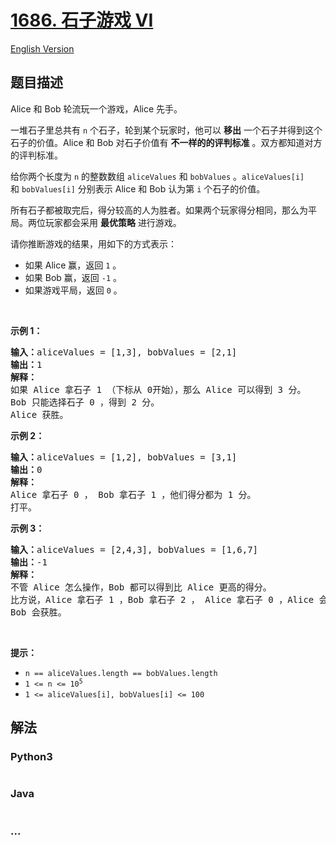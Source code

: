 # [1686. 石子游戏 VI](https://leetcode.cn/problems/stone-game-vi)

[English Version](/solution/1600-1699/1686.Stone%20Game%20VI/README_EN.md)

## 题目描述

<!-- 这里写题目描述 -->

<p>Alice 和 Bob 轮流玩一个游戏，Alice 先手。</p>

<p>一堆石子里总共有 <code>n</code> 个石子，轮到某个玩家时，他可以 <strong>移出</strong> 一个石子并得到这个石子的价值。Alice 和 Bob 对石子价值有 <strong>不一样的的评判标准</strong> 。双方都知道对方的评判标准。</p>

<p>给你两个长度为 <code>n</code> 的整数数组 <code>aliceValues</code> 和 <code>bobValues</code> 。<code>aliceValues[i]</code> 和 <code>bobValues[i]</code> 分别表示 Alice 和 Bob 认为第 <code>i</code> 个石子的价值。</p>

<p>所有石子都被取完后，得分较高的人为胜者。如果两个玩家得分相同，那么为平局。两位玩家都会采用 <b>最优策略</b> 进行游戏。</p>

<p>请你推断游戏的结果，用如下的方式表示：</p>

<ul>
	<li>如果 Alice 赢，返回 <code>1</code> 。</li>
	<li>如果 Bob 赢，返回 <code>-1</code> 。</li>
	<li>如果游戏平局，返回 <code>0</code> 。</li>
</ul>

<p> </p>

<p><strong>示例 1：</strong></p>

<pre>
<b>输入：</b>aliceValues = [1,3], bobValues = [2,1]
<b>输出：</b>1
<strong>解释：</strong>
如果 Alice 拿石子 1 （下标从 0开始），那么 Alice 可以得到 3 分。
Bob 只能选择石子 0 ，得到 2 分。
Alice 获胜。
</pre>

<p><strong>示例 2：</strong></p>

<pre>
<strong>输入：</strong>aliceValues = [1,2], bobValues = [3,1]
<b>输出：</b>0
<strong>解释：</strong>
Alice 拿石子 0 ， Bob 拿石子 1 ，他们得分都为 1 分。
打平。
</pre>

<p><strong>示例 3：</strong></p>

<pre>
<b>输入：</b>aliceValues = [2,4,3], bobValues = [1,6,7]
<b>输出：</b>-1
<strong>解释：</strong>
不管 Alice 怎么操作，Bob 都可以得到比 Alice 更高的得分。
比方说，Alice 拿石子 1 ，Bob 拿石子 2 ， Alice 拿石子 0 ，Alice 会得到 6 分而 Bob 得分为 7 分。
Bob 会获胜。
</pre>

<p> </p>

<p><strong>提示：</strong></p>

<ul>
	<li><code>n == aliceValues.length == bobValues.length</code></li>
	<li><code>1 <= n <= 10<sup>5</sup></code></li>
	<li><code>1 <= aliceValues[i], bobValues[i] <= 100</code></li>
</ul>

## 解法

<!-- 这里可写通用的实现逻辑 -->

<!-- tabs:start -->

### **Python3**

<!-- 这里可写当前语言的特殊实现逻辑 -->

```python


```

### **Java**

<!-- 这里可写当前语言的特殊实现逻辑 -->

```java


```

### **...**

```


```

<!-- tabs:end -->
